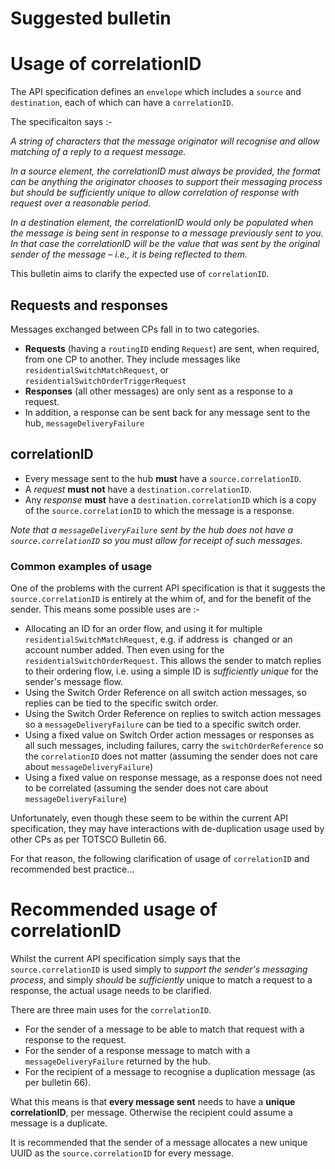 # Suggested bulletin

# Usage of correlationID

The API specification defines an `envelope` which includes a `source` and `destination`, each of which can have a `correlationID`.

The specificaiton says :-

*A string of characters that the message originator will
recognise and allow matching of a reply to a request
message.*

*In a source element, the correlationID must always be
provided, the format can be anything the originator
chooses to support their messaging process but should
be sufficiently unique to allow correlation of response
with request over a reasonable period.*

*In a destination element, the correlationID would only be
populated when the message is being sent in response
to a message previously sent to you. In that case the
correlationID will be the value that was sent by the
original sender of the message – i.e., it is being reflected
to them.*

This bulletin aims to clarify the expected use of `correlationID`.

## Requests and responses

Messages exchanged between CPs fall in to two categories.

- **Requests** (having a `routingID` ending `Request`) are sent, when required, from one CP to another. They include messages like `residentialSwitchMatchRequest`, or `residentialSwitchOrderTriggerRequest`
- **Responses** (all other messages) are only sent as a response to a request.
- In addition, a response can be sent back for any message sent to the hub, `messageDeliveryFailure`

## correlationID

- Every message sent to the hub **must** have a `source.correlationID`.
- A *request* **must not** have a `destination.correlationID`.
- Any *response* **must** have a `destination.correlationID` which is a copy of the `source.correlationID` to which the message is a response.

*Note that a `messageDeliveryFailure` sent by the hub does not have a `source.correlationID` so you must allow for receipt of such messages.*

### Common examples of usage

One of the problems with the current API specification is that it suggests the `source.correlationID` is entirely at the whim of, and for the benefit of the sender.
This means some possible uses are :-

- Allocating an ID for an order flow, and using it for multiple `residentialSwitchMatchRequest`, e.g. if address is  changed or an account number added. Then even using for the `residentialSwitchOrderRequest`. This allows the sender to match replies to their ordering flow, i.e. using a simple ID is *sufficiently unique* for the sender's message flow.
- Using the Switch Order Reference on all switch action messages, so replies can be tied to the specific switch order.
- Using the Switch Order Reference on replies to switch action messages so a `messageDeliveryFailure` can be tied to a specific switch order.
- Using a fixed value on Switch Order action messages or responses as all such messages, including failures, carry the `switchOrderReference` so the `correlationID` does not matter (assuming the sender does not care about `messageDeliveryFailure`)
- Using a fixed value on response message, as a response does not need to be correlated (assuming the sender does not care about `messageDeliveryFailure`)

Unfortunately, even though these seem to be within the current API specification, they may have interactions with de-duplication usage used by other CPs as per TOTSCO Bulletin 66.

For that reason, the following clarification of usage of `correlationID` and recommended best practice...

# Recommended usage of correlationID

Whilst the current API specification simply says that the `source.correlationID` is used simply to *support the sender's messaging process*,
and simply *should* be *sufficiently* unique to match a request to a response, the actual usage needs to be clarified.

There are three main uses for the `correlationID`.

- For the sender of a message to be able to match that request with a response to the request.
- For the sender of a response message to match with a `messageDeliveryFailure` returned by the hub.
- For the recipient of a message to recognise a duplication message (as per bulletin 66).

What this means is that **every message sent** needs to have a **unique correlationID**, per message. Otherwise the recipient could assume a message is a duplicate.

It is recommended that the sender of a message allocates a new unique UUID as the `source.correlationID` for every message.
